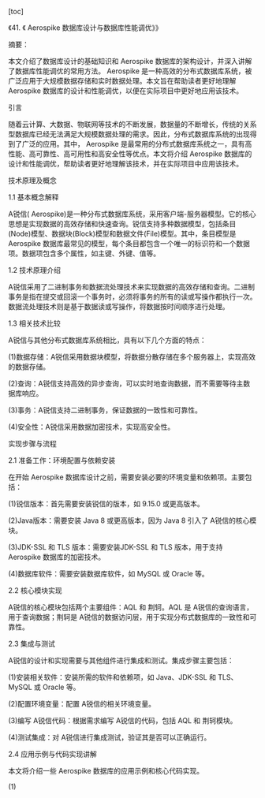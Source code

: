 
[toc]                    
                
                
《41. 《 Aerospike 数据库设计与数据库性能调优》》

摘要：

本文介绍了数据库设计的基础知识和 Aerospike 数据库的架构设计，并深入讲解了数据库性能调优的常用方法。 Aerospike 是一种高效的分布式数据库系统，被广泛应用于大规模数据存储和实时数据处理。本文旨在帮助读者更好地理解 Aerospike 数据库的设计和性能调优，以便在实际项目中更好地应用该技术。

引言

随着云计算、大数据、物联网等技术的不断发展，数据量的不断增长，传统的关系型数据库已经无法满足大规模数据处理的需求。因此，分布式数据库系统的出现得到了广泛的应用。其中， Aerospike 是最常用的分布式数据库系统之一，具有高性能、高可靠性、高可用性和高安全性等优点。本文将介绍 Aerospike 数据库的设计和性能调优，帮助读者更好地理解该技术，并在实际项目中应用该技术。

技术原理及概念

1.1 基本概念解释

A锐信( Aerospike)是一种分布式数据库系统，采用客户端-服务器模型。它的核心思想是实现数据的高效存储和快速查询。锐信支持多种数据模型，包括条目(Node)模型、数据块(Block)模型和数据文件(File)模型。其中，条目模型是 Aerospike 数据库最常见的模型，每个条目都包含一个唯一的标识符和一个数据项。数据项包含多个属性，如主键、外键、值等。

1.2 技术原理介绍

A锐信采用了二进制事务和数据流处理技术来实现数据的高效存储和查询。二进制事务是指在提交或回滚一个事务时，必须将事务的所有的读或写操作都执行一次。数据流处理技术则是基于数据读或写操作，将数据按时间顺序进行处理。

1.3 相关技术比较

A锐信与其他分布式数据库系统相比，具有以下几个方面的特点：

(1)数据存储：A锐信采用数据块模型，将数据分散存储在多个服务器上，实现高效的数据存储。

(2)查询：A锐信支持高效的异步查询，可以实时地查询数据，而不需要等待主数据库响应。

(3)事务：A锐信支持二进制事务，保证数据的一致性和可靠性。

(4)安全性：A锐信采用数据加密技术，实现高安全性。

实现步骤与流程

2.1 准备工作：环境配置与依赖安装

在开始 Aerospike 数据库设计之前，需要安装必要的环境变量和依赖项。主要包括：

(1)锐信版本：首先需要安装锐信的版本，如 9.15.0 或更高版本。

(2)Java版本：需要安装 Java 8 或更高版本，因为 Java 8 引入了 A锐信的核心模块。

(3)JDK-SSL 和 TLS 版本：需要安装JDK-SSL 和 TLS 版本，用于支持 Aerospike 数据库的加密技术。

(4)数据库软件：需要安装数据库软件，如 MySQL 或 Oracle 等。

2.2 核心模块实现

A锐信的核心模块包括两个主要组件：AQL 和 荆轲。AQL 是 A锐信的查询语言，用于查询数据；荆轲是 A锐信的数据访问层，用于实现分布式数据库的一致性和可靠性。

2.3 集成与测试

A锐信的设计和实现需要与其他组件进行集成和测试。集成步骤主要包括：

(1)安装相关软件：安装所需的软件和依赖项，如 Java、JDK-SSL 和 TLS、MySQL 或 Oracle 等。

(2)配置环境变量：配置 A锐信的相关环境变量。

(3)编写 A锐信代码：根据需求编写 A锐信的代码，包括 AQL 和 荆轲模块。

(4)测试集成：对 A锐信进行集成测试，验证其是否可以正确运行。

2.4 应用示例与代码实现讲解

本文将介绍一些 Aerospike 数据库的应用示例和核心代码实现。

(1)

